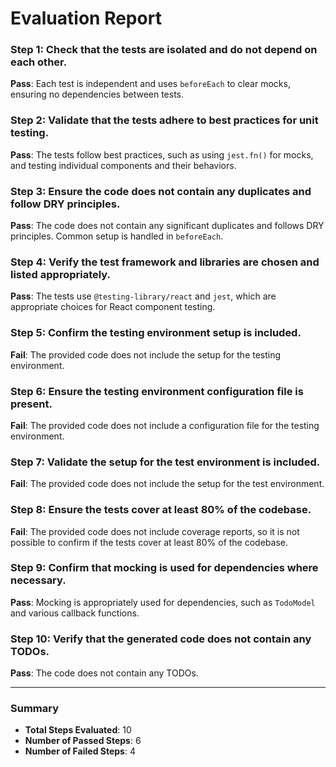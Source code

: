 # Evaluation Report

### Step 1: Check that the tests are isolated and do not depend on each other.
**Pass**: Each test is independent and uses `beforeEach` to clear mocks, ensuring no dependencies between tests.

### Step 2: Validate that the tests adhere to best practices for unit testing.
**Pass**: The tests follow best practices, such as using `jest.fn()` for mocks, and testing individual components and their behaviors.

### Step 3: Ensure the code does not contain any duplicates and follow DRY principles.
**Pass**: The code does not contain any significant duplicates and follows DRY principles. Common setup is handled in `beforeEach`.

### Step 4: Verify the test framework and libraries are chosen and listed appropriately.
**Pass**: The tests use `@testing-library/react` and `jest`, which are appropriate choices for React component testing.

### Step 5: Confirm the testing environment setup is included.
**Fail**: The provided code does not include the setup for the testing environment.

### Step 6: Ensure the testing environment configuration file is present.
**Fail**: The provided code does not include a configuration file for the testing environment.

### Step 7: Validate the setup for the test environment is included.
**Fail**: The provided code does not include the setup for the test environment.

### Step 8: Ensure the tests cover at least 80% of the codebase.
**Fail**: The provided code does not include coverage reports, so it is not possible to confirm if the tests cover at least 80% of the codebase.

### Step 9: Confirm that mocking is used for dependencies where necessary.
**Pass**: Mocking is appropriately used for dependencies, such as `TodoModel` and various callback functions.

### Step 10: Verify that the generated code does not contain any TODOs.
**Pass**: The code does not contain any TODOs.

---

### Summary
- **Total Steps Evaluated**: 10
- **Number of Passed Steps**: 6
- **Number of Failed Steps**: 4